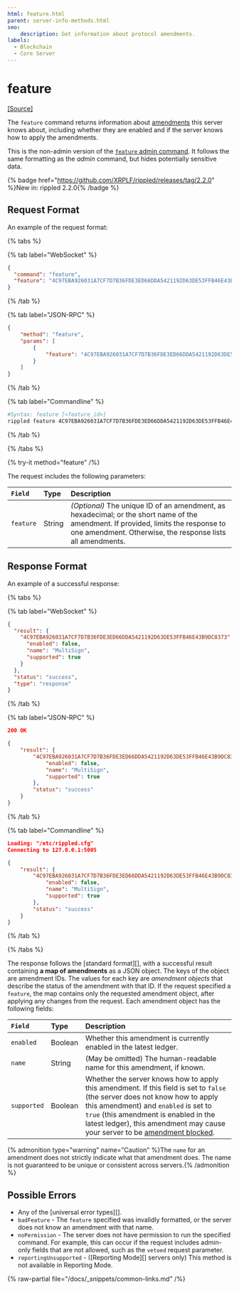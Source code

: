 ```yaml
---
html: feature.html
parent: server-info-methods.html
seo:
    description: Get information about protocol amendments.
labels:
  - Blockchain
  - Core Server
---
```


# feature

[[Source]](https://github.com/XRPLF/rippled/blob/1e01cd34f7a216092ed779f291b43324c167167a/src/xrpld/rpc/handlers/Feature1.cpp "Source")<br/>

The `feature` command returns information about [amendments](../../../../concepts/networks-and-servers/amendments.md) this server knows about, including whether they are enabled and if the server knows how to apply the amendments.

This is the non-admin version of the [`feature` admin command](../../admin-api-methods/status-and-debugging-methods/feature.md). It follows the same formatting as the _admin_ command, but hides potentially sensitive data.

{% badge href="https://github.com/XRPLF/rippled/releases/tag/2.2.0" %}New in: rippled 2.2.0{% /badge %}

## Request Format

An example of the request format:

{% tabs %}

{% tab label="WebSocket" %}
```json
{
  "command": "feature",
  "feature": "4C97EBA926031A7CF7D7B36FDE3ED66DDA5421192D63DE53FFB46E43B9DC8373"
}
```
{% /tab %}

{% tab label="JSON-RPC" %}
```json
{
    "method": "feature",
    "params": [
        {
            "feature": "4C97EBA926031A7CF7D7B36FDE3ED66DDA5421192D63DE53FFB46E43B9DC8373"
        }
    ]
}
```
{% /tab %}

{% tab label="Commandline" %}
```sh
#Syntax: feature [<feature_id>]
rippled feature 4C97EBA926031A7CF7D7B36FDE3ED66DDA5421192D63DE53FFB46E43B9DC8373
```
{% /tab %}

{% /tabs %}

{% try-it method="feature" /%}

The request includes the following parameters:

| `Field`   | Type    | Description                                            |
|:----------|:--------|:-------------------------------------------------------|
| `feature` | String  | _(Optional)_ The unique ID of an amendment, as hexadecimal; or the short name of the amendment. If provided, limits the response to one amendment. Otherwise, the response lists all amendments. |

## Response Format

An example of a successful response:

{% tabs %}

{% tab label="WebSocket" %}
```json
{
  "result": {
    "4C97EBA926031A7CF7D7B36FDE3ED66DDA5421192D63DE53FFB46E43B9DC8373": {
      "enabled": false,
      "name": "MultiSign",
      "supported": true
    }
  },
  "status": "success",
  "type": "response"
}
```
{% /tab %}

{% tab label="JSON-RPC" %}
```json
200 OK

{
    "result": {
        "4C97EBA926031A7CF7D7B36FDE3ED66DDA5421192D63DE53FFB46E43B9DC8373": {
            "enabled": false,
            "name": "MultiSign",
            "supported": true
        },
        "status": "success"
    }
}
```
{% /tab %}

{% tab label="Commandline" %}
```json
Loading: "/etc/rippled.cfg"
Connecting to 127.0.0.1:5005

{
    "result": {
        "4C97EBA926031A7CF7D7B36FDE3ED66DDA5421192D63DE53FFB46E43B9DC8373": {
            "enabled": false,
            "name": "MultiSign",
            "supported": true
        },
        "status": "success"
    }
}
```
{% /tab %}

{% /tabs %}

The response follows the [standard format][], with a successful result containing **a map of amendments** as a JSON object. The keys of the object are amendment IDs. The values for each key are _amendment objects_ that describe the status of the amendment with that ID. If the request specified a `feature`, the map contains only the requested amendment object, after applying any changes from the request. Each amendment object has the following fields:

| `Field`     | Type    | Description                                          |
|:------------|:--------|:-----------------------------------------------------|
| `enabled`   | Boolean | Whether this amendment is currently enabled in the latest ledger. |
| `name`      | String  | (May be omitted) The human-readable name for this amendment, if known. |
| `supported` | Boolean | Whether the server knows how to apply this amendment. If this field is set to `false` (the server does not know how to apply this amendment) and `enabled` is set to `true` (this amendment is enabled in the latest ledger), this amendment may cause your server to be [amendment blocked](../../../../concepts/networks-and-servers/amendments.md#amendment-blocked-servers). |

{% admonition type="warning" name="Caution" %}The `name` for an amendment does not strictly indicate what that amendment does. The name is not guaranteed to be unique or consistent across servers.{% /admonition %}

## Possible Errors

- Any of the [universal error types][].
- `badFeature` - The `feature` specified was invalidly formatted, or the server does not know an amendment with that name.
- `noPermission` - The server does not have permission to run the specified command. For example, this can occur if the request includes admin-only fields that are not allowed, such as the `vetoed` request parameter.
- `reportingUnsupported` - ([Reporting Mode][] servers only) This method is not available in Reporting Mode.

{% raw-partial file="/docs/_snippets/common-links.md" /%}
